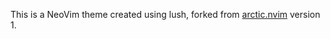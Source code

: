 This is a NeoVim theme created using lush, forked from [arctic.nvim](https://github.com/rockyzhang24/arctic.nvim) version 1.
